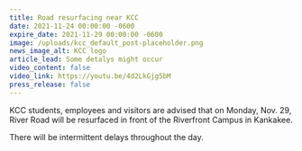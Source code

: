 ```yaml
---
title: Road resurfacing near KCC
date: 2021-11-24 00:00:00 -0600
expire_date: 2021-11-29 00:00:00 -0600
image: /uploads/kcc_default_post-placeholder.png
news_image_alt: KCC logo
article_lead: Some detalys might occur
video_content: false
video_link: https://youtu.be/4d2LkGjg5bM
press_release: false
---
```

KCC students, employees and visitors are advised that on Monday, Nov. 29, River Road will be resurfaced in front of the Riverfront Campus in Kankakee.

There will be intermittent delays throughout the day.
